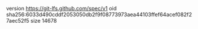 version https://git-lfs.github.com/spec/v1
oid sha256:6033d490cddf2053050db2f9f08773973aea44103ffef64acef082f27aec52f5
size 14678
